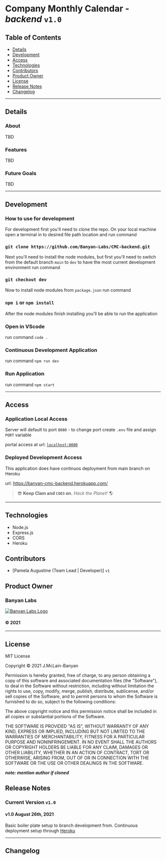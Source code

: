 # Company Monthly Calendar *-backend* `v1.0`

## Table of Contents

- [Details](#Details)
- [Development](#Development)
- [Access](#Access)
- [Technologies](#Technologies)
- [Contributors](#Contributors)
- [Product Owner](#Product%20Owner)
- [License](#License)
- [Release Notes](#Release%20Notes)
- [Changelog](#Changelog)

---

## Details

### About

TBD

### Features

TBD

### Future Goals

TBD

---

## Development

### How to use for development

For development first you'll need to clone the repo. On your local machine open a terminal in to desired file path location and run command

### `git clone https://github.com/Banyan-Labs/CMC-backend.git`

Next you'll need to install the node modules, but first you'll need to switch from the default branch `main` to `dev` to have the most current development environment run command

### `git checkout dev`

Now to install node modules from `package.json` run command

### `npm i` or `npm install`

After the node modules finish installing you'll be able to run the application

### Open in VScode

run command `code .`

### Continuous Development Application

run command `npm run dev`

### Run Application

run command `npm start`

---

## Access

### Application Local Access

Server will default to port `8080` - to change port create `.env` file and assign `PORT` variable

portal access at url: [`localhost:8080`](http://127.0.0.1:8080/)

### Deployed Development Access
This application does have continuos deployment from main branch on Heroku

url: https://banyan-cmc-backend.herokuapp.com/

> :sunglasses: **Keep Clam and `C0D3` on.** _Hack the Planet!_ :earth_americas:

---

## Technologies

- Node.js
- Express.js
- CORS
- Heroku

## Contributors

- [Pamela Augustine (Team Lead | Developer)] `v1`

## Product Owner

### Banyan Labs

[![Banyan Labs Logo](https://banyanlabs.io/static/Logo-ba022e637f1be3fe28d39b0560ae901b.png)](https://banyanlabs.io/)

#### &copy; 2021

---

## License

MIT License

Copyright &copy; 2021 J.McLain-Banyan

Permission is hereby granted, free of charge, to any person obtaining a copy of this software and associated documentation files (the "Software"), to deal in the Software without restriction, including without limitation the rights to use, copy, modify, merge, publish, distribute, sublicense, and/or sell copies of the Software, and to permit persons to whom the Software is furnished to do so, subject to the following conditions:

The above copyright notice and this permission notice shall be included in all copies or substantial portions of the Software.

THE SOFTWARE IS PROVIDED "AS IS", WITHOUT WARRANTY OF ANY KIND, EXPRESS OR IMPLIED, INCLUDING BUT NOT LIMITED TO THE WARRANTIES OF MERCHANTABILITY, FITNESS FOR A PARTICULAR PURPOSE AND NONINFRINGEMENT. IN NO EVENT SHALL THE AUTHORS OR COPYRIGHT HOLDERS BE LIABLE FOR ANY CLAIM, DAMAGES OR OTHER LIABILITY, WHETHER IN AN ACTION OF CONTRACT, TORT OR OTHERWISE, ARISING FROM, OUT OF OR IN CONNECTION WITH THE SOFTWARE OR THE USE OR OTHER DEALINGS IN THE SOFTWARE.

**_note: mention author if cloned_**

## Release Notes

### Current Version `v1.0`

#### v1.0 August 26th, 2021

Basic boiler plate setup to branch development from. Continuous deployment setup through [Heroku](https://banyan-cmc-backend.herokuapp.com/)

---

## Changelog
